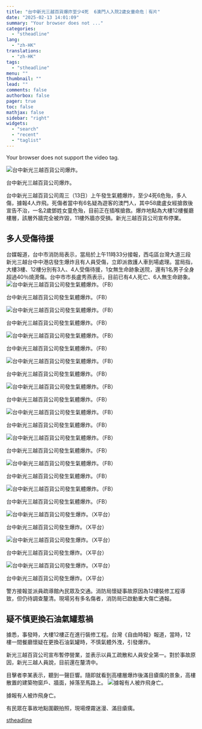 ```yaml
---
title: "台中新光三越百貨爆炸至少4死  6澳門人入院2歲女童命危｜有片"
date: "2025-02-13 14:01:09"
summary: "Your browser does not ..."
categories:
  - "stheadline"
lang:
  - "zh-HK"
translations:
  - "zh-HK"
tags:
  - "stheadline"
menu: ""
thumbnail: ""
lead: ""
comments: false
authorbox: false
pager: true
toc: false
mathjax: false
sidebar: "right"
widgets:
  - "search"
  - "recent"
  - "taglist"
---
```


Your browser does not support the video tag.



![台中新光三越百貨公司爆炸。](https://image.stheadline.com/f/680p0/0x0/100/none/901ea040435608c8d7f058039b4712cc/stheadline/inewsmedia/20250213/_2025021313082436565.jpg)

台中新光三越百貨公司爆炸。




台中新光三越百貨公司周三（13日）上午發生氣體爆炸，至少4死6危殆，多人傷，據報4人炸飛。死傷者當中有6名疑為遊客的澳門人，其中58歲盧女經搶救後宣告不治，一名2歲鄧姓女童危殆，目前正在插喉搶救。爆炸地點為大樓12樓餐廳樓層，該層外牆完全被炸毀，11樓外牆亦受損。新光三越百貨公司宣布停業。

多人受傷待援
------

台媒報道，台中市消防局表示，當局於上午11時33分接報，西屯區台灣大道三段新光三越台中中港店發生爆炸且有人員受傷，立即派救護人車到場處理。當局指，大樓3樓、12樓分別有3人、4人受傷待援，1女無生命跡象送院，還有1名男子全身超過40％燒燙傷。台中市市長盧秀燕表示，目前已有4人死亡、6人無生命跡象。
 ![台中新光三越百貨公司發生氣體爆炸。（FB）](https://image.hkhl.hk/f/1024p0/0x0/100/none/4325b8202f002a0aab566aa2ba17cb6f/2025-02/13022025_024.jpg)


台中新光三越百貨公司發生氣體爆炸。（FB）


 ![台中新光三越百貨公司發生氣體爆炸。（FB）](https://image.hkhl.hk/f/1024p0/0x0/100/none/803accdeee9a79fbe4bde8dc4923045b/2025-02/13022025_025.jpg)


台中新光三越百貨公司發生氣體爆炸。（FB）


 ![台中新光三越百貨公司發生氣體爆炸。（FB）](https://image.hkhl.hk/f/1024p0/0x0/100/none/65674a3c2c23a2c188369614ced7ed2a/2025-02/13022025_026.jpg)


台中新光三越百貨公司發生氣體爆炸。（FB）


 ![台中新光三越百貨公司發生氣體爆炸。（FB）](https://image.hkhl.hk/f/1024p0/0x0/100/none/441b97fed9bc79d780a362a222e9d6b0/2025-02/13022025_027.jpg)


台中新光三越百貨公司發生氣體爆炸。（FB）


 ![台中新光三越百貨公司發生氣體爆炸。（FB）](https://image.hkhl.hk/f/1024p0/0x0/100/none/22b5f0c865a230fb75d9699c0329866c/2025-02/13022025_030_FB.jpg)


台中新光三越百貨公司發生氣體爆炸。（FB）


 ![台中新光三越百貨公司發生氣體爆炸。（FB）](https://image.hkhl.hk/f/1024p0/0x0/100/none/481af6f13653f6e2d6932aec3cf36c54/2025-02/13022025_031_FB.jpg)


台中新光三越百貨公司發生氣體爆炸。（FB）


 ![台中新光三越百貨公司發生氣體爆炸。（FB）](https://image.hkhl.hk/f/1024p0/0x0/100/none/40ef4b97348fd98d54042704855e852d/2025-02/13022025_032_FB.jpg)


台中新光三越百貨公司發生氣體爆炸。（FB）


 ![台中新光三越百貨公司發生氣體爆炸。（FB）](https://image.hkhl.hk/f/1024p0/0x0/100/none/6f3f9ef64ac9745788244273bcd94616/2025-02/13022025_033_FB.jpg)


台中新光三越百貨公司發生氣體爆炸。（FB）


 ![台中新光三越百貨公司發生氣體爆炸。（FB）](https://image.hkhl.hk/f/1024p0/0x0/100/none/e114262aa539d7038a13eb3cefa97d5b/2025-02/13022025_034_FB.jpg)


台中新光三越百貨公司發生氣體爆炸。（FB）


 ![台中新光三越百貨公司發生爆炸。（X平台）](https://image.hkhl.hk/f/1024p0/0x0/100/none/4f0d634c7558faa819db3d02289746ea/2025-02/13022025_036_X.jpeg)


台中新光三越百貨公司發生爆炸。（X平台）


 ![台中新光三越百貨公司發生爆炸。（X平台）](https://image.hkhl.hk/f/1024p0/0x0/100/none/732f6d865aa8efbf36597e6dccc9e662/2025-02/13022025_037_X.jpeg)


台中新光三越百貨公司發生爆炸。（X平台）


 ![台中新光三越百貨公司發生爆炸。（X平台）](https://image.hkhl.hk/f/1024p0/0x0/100/none/6f7782cfff2e0ef8f93ee076cf57565b/2025-02/13022025_038_X.jpeg)


台中新光三越百貨公司發生爆炸。（X平台）



警方接報並派員疏導館內民眾及交通。消防局懷疑事故原因為12樓裝修工程導致，但仍待調查釐清。現場另有多名傷者，消防局已啟動重大傷亡通報。

疑不慎更換石油氣罐惹禍
-----------

據悉，事發時，大樓12樓正在進行裝修工程。台灣《自由時報》報道，當時，12樓一間餐廳懷疑在更換石油氣罐時，不慎氣體外洩，引發爆炸。

新光三越百貨公司宣布暫停營業，並表示以員工疏散和人員安全第一。對於事故原因，新光三越人員說，目前還在釐清中。

目擊者李某表示，聽到一聲巨響。隨即就看到高樓層爆炸後滿目瘡痍的景象，高樓散置的建築物窗戶、牆面，掉落至馬路上。
 ![據報有人被炸飛身亡。](https://image.hkhl.hk/f/1024p0/0x0/100/none/d7d877c1e9ade492313ee1e9f6f56a85/2025-02/13022025_039.jpeg)


據報有人被炸飛身亡。



有民眾在事故地點圍觀拍照，現場煙霧迷漫、滿目瘡痍。

[stheadline](https://std.stheadline.com/realtime/article/2052526/即時-中國-台中新光三越百貨爆炸至少4死-6澳門人入院2歲女童命危-有片)
